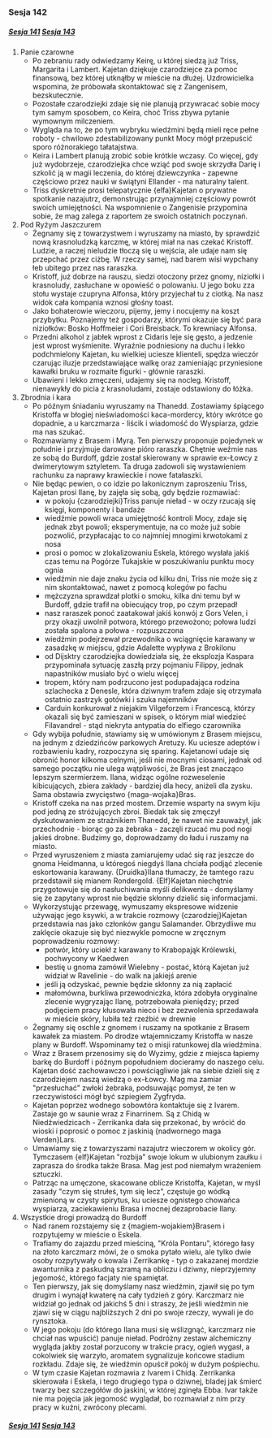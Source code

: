 ### Sesja 142
##### [Sesja 141](#sesja-141) [Sesja 143](#sesja-143)
1. Panie czarowne
    - Po zebraniu rady odwiedzamy Keirę, u której siedzą już Triss, Margarita i Lambert. Kajetan dziękuje czarodziejce za pomoc finansową, bez której utknąłby w mieście na dłużej. Uzdrowicielka wspomina, że próbowała skontaktować się z Zangenisem, bezskutecznie.
    - Pozostałe czarodziejki zdaje się nie planują przywracać sobie mocy tym samym sposobem, co Keira, choć Triss zbywa pytanie wymownym milczeniem.
    - Wygląda na to, że po tym wybryku wiedźmini będą mieli ręce pełne roboty - chwilowo zdestabilizowany punkt Mocy mógł przepuścić sporo różnorakiego tałatajstwa.
    - Keira i Lambert planują zrobić sobie krótkie wczasy. Co więcej, gdy już wydobrzeje, czarodziejka chce wziąć pod swoje skrzydła Darię i szkolić ją w magii leczenia, do której dziewczynka - zapewne częściowo przez nauki w świątyni Ellander - ma naturalny talent.
    - Triss dyskretnie prosi telepatycznie {elfa}Kajetan o prywatne spotkanie nazajutrz, demonstrując przynajmniej częściowy powrót swoich umiejętności. Na wspomnienie o Zangenisie przypomina sobie, że mag zalega z raportem ze swoich ostatnich poczynań.
2. Pod Ryżym Jaszczurem
    - Żegnamy się z towarzystwem i wyruszamy na miasto, by sprawdzić nową krasnoludzką karczmę, w której miał na nas czekać Kristoff. Ludzie, a raczej nieludzie tłoczą się u wejścia, ale udaje nam się przepchać przez ciżbę. W rzeczy samej, nad barem wisi wypchany łeb ubitego przez nas raraszka.
    - Kristoff, już dobrze na rauszu, siedzi otoczony przez gnomy, niziołki i krasnoludy, zasłuchane w opowieść o polowaniu. U jego boku zza stołu wystaje czupryna Alfonsa, który przyjechał tu z ciotką. Na nasz widok cała kompania wznosi głośny toast.
    - Jako bohaterowie wieczoru, pijemy, jemy i nocujemy na koszt przybytku. Poznajemy też gospodarzy, którymi okazuje się być para niziołków: Bosko Hoffmeier i Cori Breisback. To krewniacy Alfonsa.
    - Przedni alkohol z jabłek wprost z Cidaris leje się gęsto, a jedzenie jest wprost wyśmienite. Wyraźnie podniesiony na duchu i lekko podchmielony Kajetan, ku wielkiej uciesze klienteli, spędza wieczór czarując iluzje przedstawiające walkę oraz zamieniając przyniesione kawałki bruku w rozmaite figurki - głównie raraszki.
    - Ubawieni i lekko zmęczeni, udajemy się na nocleg. Kristoff, nienawykły do picia z krasnoludami, zostaje odstawiony do łóżka.
3. Zbrodnia i kara
    - Po późnym śniadaniu wyruszamy na Thanedd. Zostawiamy śpiącego Kristoffa w błogiej nieświadomości kaca-mordercy, który wkrótce go dopadnie, a u karczmarza - liścik i wiadomość do Wyspiarza, gdzie ma nas szukać.
    - Rozmawiamy z Brasem i Myrą. Ten pierwszy proponuje pojedynek w południe i przyjmuje darowane pióro raraszka. Chętnie weźmie nas ze sobą do Burdoff, gdzie został skierowany w sprawie ex-Łowcy z dwimerytowym sztyletem. Ta druga zadowoli się wystawieniem rachunku za naprawy krawieckie i nowe fatałaszki.
    - Nie będąc pewien, o co idzie po lakonicznym zaproszeniu Triss, Kajetan prosi Ilanę, by zajęła się sobą, gdy będzie rozmawiać:
        - w pokoju {czarodziejki}Triss panuje nieład - w oczy rzucają się księgi, komponenty i bandaże
        - wiedźmie powoli wraca umiejętność kontroli Mocy, zdaje się jednak zbyt powoli; eksperymentuje, na co może już sobie pozwolić, przypłacając to co najmniej mnogimi krwotokami z nosa
        - prosi o pomoc w zlokalizowaniu Eskela, którego wysłała jakiś czas temu na Pogórze Tukajskie w poszukiwaniu punktu mocy ognia
        - wiedźmin nie daje znaku życia od kilku dni, Triss nie może się z nim skontaktować, nawet z pomocą kolegów po fachu
        - mężczyzna sprawdzał plotki o smoku, kilka dni temu był w Burdoff, gdzie trafił na obiecujący trop, po czym przepadł
        - nasz raraszek ponoć zaatakował jakiś konwój z Gors Velen, i przy okazji uwolnił potwora, którego przewożono; połowa ludzi została spalona a połowa - rozpuszczona
        - wiedźmin podejrzewał przewodnika o wciągnięcie karawany w zasadzkę w miejscu, gdzie Adalette wypływa z Brokilonu
        - od Dijsktry czarodziejka dowiedziała się, że eksplozja Kaspara przypominała sytuację zaszłą przy pojmaniu Filippy, jednak napastników musiało być o wielu więcej
        - tropem, który nam podrzucono jest podupadająca rodzina szlachecka z Denesle, która dziwnym trafem zdaje się otrzymała ostatnio zastrzyk gotówki i szuka najemników
        - Carduin konkurował z niejakim Vilgeforzem i Francescą, którzy okazali się być zamieszani w spisek, o którym miał wiedzieć Filavandrel - stąd niekryta antypatia do elfiego czarownika
    - Gdy wybija południe, stawiamy się w umówionym z Brasem miejscu, na jednym z dziedzińców parkowych Aretuzy. Ku uciesze adeptów i rozbawieniu kadry, rozpoczyna się sparing. Kajetanowi udaje się obronić honor kilkoma celnymi, jeśli nie mocnymi ciosami, jednak od samego początku nie ulega wątpliwości, że Bras jest znacząco lepszym szermierzem. Ilana, widząc ogólne rozweselenie kibicujących, zbiera zakłady - bardziej dla hecy, aniżeli dla zysku. Sama obstawia zwycięstwo {maga-wojaka}Bras.
    - Kristoff czeka na nas przed mostem. Drzemie wsparty na swym kiju pod jedną ze stróżujących zbroi. Biedak tak się zmęczył dyskutowaniem ze strażnikiem Thanedd, że nawet nie zauważył, jak przechodnie - biorąc go za żebraka - zaczęli rzucać mu pod nogi jakieś drobne. Budzimy go, doprowadzamy do ładu i ruszamy na miasto.
    - Przed wyruszeniem z miasta zamiarujemy udać się raz jeszcze do gnoma Heidmanna, u któregoś niegdyś Ilana chciała podjąć zlecenie eskortowania karawany. {Druidka}Ilana tłumaczy, że tamtego razu przedstawił się mianem Rondergold. {Elf}Kajetan niechętnie przygotowuje się do nasłuchiwania myśli delikwenta - domyślamy się że zapytany wprost nie będzie skłonny dzielić się informacjami.
    - Wykorzystując przewagę, wymuszamy ekspresowe widzenie używając jego ksywki, a w trakcie rozmowy {czarodziej}Kajetan przedstawia nas jako członków gangu Salamander. Obrzydliwe mu zaklęcie okazuje się być niezwykle pomocne w zręcznym poprowadzeniu rozmowy:
        - potwór, który uciekł z karawany to Krabopająk Królewski, pochwycony w Kaedwen
        - bestię u gnoma zamówił Wielebny - postać, którą Kajetan już widział w Ravelinie - do walk na jakiejś arenie
        - jeśli ją odzyskać, pewnie będzie skłonny za nią zapłacić
        - małomówna, burkliwa przewodniczka, która zdobyła oryginalne zlecenie wygryzając Ilanę, potrzebowała pieniędzy; przed podjęciem pracy kłusowała nieco i bez zezwolenia sprzedawała w mieście skóry, lubiła też rzeźbić w drewnie
    - Żegnamy się oschle z gnomem i ruszamy na spotkanie z Brasem kawałek za miastem. Po drodze wtajemniczamy Kristoffa w nasze plany w Burdoff. Wspominamy też o misji ratunkowej dla wiedźmina.
    - Wraz z Brasem przenosimy się do Wyzimy, gdzie z miejsca łapiemy barkę do Burdoff i późnym popołudniem docieramy do naszego celu. Kajetan dość zachowawczo i powściągliwie jak na siebie dzieli się z czarodziejem naszą wiedzą o ex-Łowcy. Mag ma zamiar "przesłuchać" zwłoki żebraka, podsuwając pomysł, że ten w rzeczywistości mógł być szpiegiem Zygfryda.
    - Kajetan poprzez wodnego sobowtóra kontaktuje się z Ivarem. Zastaje go w saunie wraz z Finarrinem. Są z Chidą w Niedźwiedzicach - Zerrikanka dała się przekonać, by wrócić do wioski i poprosić o pomoc z jaskinią {nadwornego maga Verden}Lars.
    - Umawiamy się z towarzyszami nazajutrz wieczorem w okolicy gór. Tymczasem {elf}Kajetan "rozbija" swoje lokum w ulubionym zaułku i zaprasza do środka także Brasa. Mag jest pod niemałym wrażeniem sztuczki.
    - Patrząc na umęczone, skacowane oblicze Kristoffa, Kajetan, w myśl zasady "czym się strułeś, tym się lecz", częstuje go wódką zmienioną w czysty spirytus, ku uciesze ognistego chowańca wyspiarza, zaciekawieniu Brasa i mocnej dezaprobacie Ilany.
4. Wszystkie drogi prowadzą do Burdoff
    - Nad ranem rozstajemy się z {magiem-wojakiem}Brasem i rozpytujemy w mieście o Eskela. 
    - Trafiamy do zajazdu przed mieściną, "Króla Pontaru", którego łasy na złoto karczmarz mówi, że o smoka pytało wielu, ale tylko dwie osoby rozpytywały o kowala i Zerrikankę - typ o zakazanej mordzie awanturnika z paskudną szramą na obliczu i dziwny, nieprzyjemny jegomość, którego facjaty nie spamiętał. 
    - Ten pierwszy, jak się domyślamy nasz wiedźmin, zjawił się po tym drugim i wynajął kwaterę na cały tydzień z góry. Karczmarz nie widział go jednak od jakichś 5 dni i straszy, że jeśli wiedźmin nie zjawi się w ciągu najbliższych 2 dni po swoje rzeczy, wywali je do rynsztoka.
    - W jego pokoju (do którego Ilana musi się wślizgnąć, karczmarz nie chciał nas wpuścić) panuje nieład. Podróżny zestaw alchemiczny wygląda jakby został porzucony w trakcie pracy, ogień wygasł, a cokolwiek się warzyło, aromatem sygnalizuje końcowe stadium rozkładu. Zdaje się, że wiedźmin opuścił pokój w dużym pośpiechu.
    - W tym czasie Kajetan rozmawia z Ivarem i Chidą. Zerrikanka skierowała i Eskela, i tego drugiego typa o dziwnej, bladej jak śmierć twarzy bez szczegółów do jaskini, w której zginęła Ebba. Ivar także nie ma pojęcia jak jegomość wyglądał, bo rozmawiał z nim przy pracy w kuźni, zwrócony plecami.

##### [Sesja 141](#sesja-141) [Sesja 143](#sesja-143)
